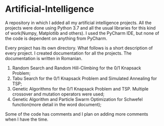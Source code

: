 # Artificial-Intelligence
A repository in which I added all my artificial intelligence projects.
All the projects were done using Python 3.7 and all the usual libraries for this kind of work(Numpy, Matplotlib and others).
I used the PyCharm IDE, but none of the code is dependent on anything from PyCharm.

Every project has its own directory. What follows is a short description of every project.
I created documentation for all the projects. The documentation is written in Romanian.

1. Random Search and Random Hill-Climbing for the 0/1 Knapsack Problem;
2. Tabu Search for the 0/1 Knapsack Problem and Simulated Annealing for TSP;
3. Genetic Algorithms for the 0/1 Knapsack Problem and TSP. Multiple crossover and mutation operators were used;
4. Genetic Algorithm and Particle Swarm Optimization for Schwefel function(more detail in the word document);

Some of the code has comments and I plan on adding more comments when I have the time.
